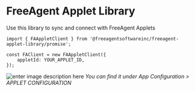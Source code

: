 # **FreeAgent Applet Library**
Use this library to sync and connect with FreeAgent Applets


    import { FAAppletClient } from '@freeagentsoftwareinc/freeagent-applet-library/promise';

	const FAClient = new FAAppletClient({
	    appletId: YOUR_APPLET_ID,
    });
    
![enter image description here](https://i.imgur.com/KRTC2Zc.png)
*You can find it under App Configuration > APPLET CONFIGURATION*

